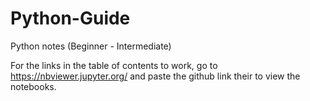 # Python-Guide
Python notes (Beginner - Intermediate)  

For the links in the table of contents to work, go to https://nbviewer.jupyter.org/ and paste the github link their to view the notebooks.

